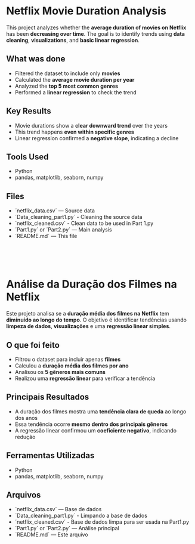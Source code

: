 # Netflix Movie Duration Analysis

This project analyzes whether the **average duration of movies on Netflix** has been **decreasing over time**. The goal is to identify trends using **data cleaning**, **visualizations**, and **basic linear regression**.

## What was done

- Filtered the dataset to include only **movies**
- Calculated the **average movie duration per year**
- Analyzed the **top 5 most common genres**
- Performed a **linear regression** to check the trend

## Key Results

- Movie durations show a **clear downward trend** over the years
- This trend happens **even within specific genres**
- Linear regression confirmed a **negative slope**, indicating a decline

## Tools Used

- Python  
- pandas, matplotlib, seaborn, numpy

## Files

- ´netflix_data.csv´ — Source data
- ´Data_cleaning_part1.py´ - Cleaning the source data
- ´netflix_cleaned.csv´ - Clean data to be used in Part 1.py
- ´Part1.py´ or ´Part2.py´ — Main analysis
- ´README.md´ — This file


<br>
<br>
<br>

# Análise da Duração dos Filmes na Netflix

Este projeto analisa se a **duração média dos filmes na Netflix** tem **diminuído ao longo do tempo**. O objetivo é identificar tendências usando **limpeza de dados**, **visualizações** e uma **regressão linear simples**.

## O que foi feito

- Filtrou o dataset para incluir apenas **filmes**
- Calculou a **duração média dos filmes por ano**
- Analisou os **5 gêneros mais comuns**
- Realizou uma **regressão linear** para verificar a tendência

## Principais Resultados

- A duração dos filmes mostra uma **tendência clara de queda** ao longo dos anos
- Essa tendência ocorre **mesmo dentro dos principais gêneros**
- A regressão linear confirmou um **coeficiente negativo**, indicando redução

## Ferramentas Utilizadas

- Python  
- pandas, matplotlib, seaborn, numpy

## Arquivos

- ´netflix_data.csv´ — Base de dados
- ´Data_cleaning_part1.py´ - Limpando a base de dados
- ´netflix_cleaned.csv´ - Base de dados limpa para ser usada na Part1.py
- ´Part1.py´ or ´Part2.py´ — Análise principal
- ´README.md´ — Este arquivo
